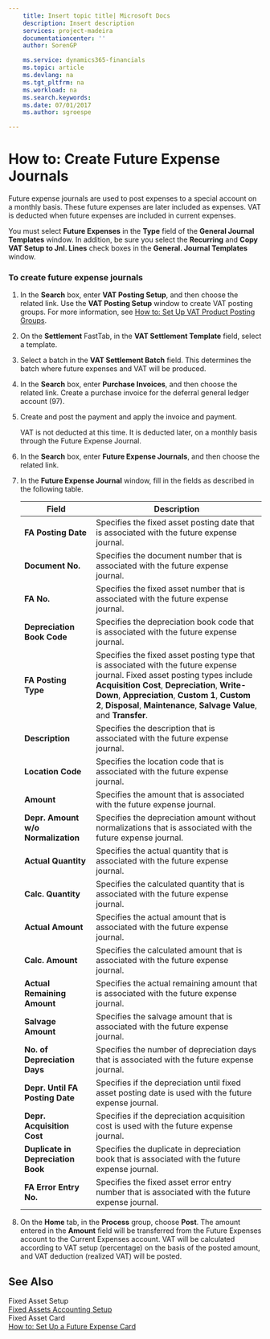 ```yaml
---
    title: Insert topic title| Microsoft Docs
    description: Insert description
    services: project-madeira
    documentationcenter: ''
    author: SorenGP

    ms.service: dynamics365-financials
    ms.topic: article
    ms.devlang: na
    ms.tgt_pltfrm: na
    ms.workload: na
    ms.search.keywords:
    ms.date: 07/01/2017
    ms.author: sgroespe

---
```

# How to: Create Future Expense Journals
Future expense journals are used to post expenses to a special account on a monthly basis. These future expenses are later included as expenses. VAT is deducted when future expenses are included in current expenses.  
  
 You must select **Future Expenses** in the **Type** field of the **General Journal Templates** window. In addition, be sure you select the **Recurring** and **Copy VAT Setup to Jnl. Lines** check boxes in the **General. Journal Templates** window.  
  
### To create future expense journals  
  
1.  In the **Search** box, enter **VAT Posting Setup**, and then choose the related link. Use the **VAT Posting Setup** window to create VAT posting groups. For more information, see [How to: Set Up VAT Product Posting Groups](how-to-set-up-vat-business-posting-groups.md).  
  
2.  On the **Settlement** FastTab, in the **VAT Settlement Template** field, select a template.  
  
3.  Select a batch in the **VAT Settlement Batch** field. This determines the batch where future expenses and VAT will be produced.  
  
4.  In the **Search** box, enter **Purchase Invoices**, and then choose the related link. Create a purchase invoice for the deferral general ledger account \(97\).  
  
5.  Create and post the payment and apply the invoice and payment.  
  
     VAT is not deducted at this time. It is deducted later, on a monthly basis through the Future Expense Journal.  
  
6.  In the **Search** box, enter **Future Expense Journals**, and then choose the related link.  
  
7.  In the **Future Expense Journal** window, fill in the fields as described in the following table.  
  
    |Field|Description|  
    |---------------------------------|---------------------------------------|  
    |**FA Posting Date**|Specifies the fixed asset posting date that is associated with the future expense journal.|  
    |**Document No.**|Specifies the document number that is associated with the future expense journal.|  
    |**FA No.**|Specifies the fixed asset number that is associated with the future expense journal.|  
    |**Depreciation Book Code**|Specifies the depreciation book code that is associated with the future expense journal.|  
    |**FA Posting Type**|Specifies the fixed asset posting type that is associated with the future expense journal. Fixed asset posting types include **Acquisition Cost**, **Depreciation**, **Write-Down**, **Appreciation**, **Custom 1**, **Custom 2**, **Disposal**, **Maintenance**, **Salvage Value**, and **Transfer**.|  
    |**Description**|Specifies the description that is associated with the future expense journal.|  
    |**Location Code**|Specifies the location code that is associated with the future expense journal.|  
    |**Amount**|Specifies the amount that is associated with the future expense journal.|  
    |**Depr. Amount w\/o Normalization**|Specifies the depreciation amount without normalizations that is associated with the future expense journal.|  
    |**Actual Quantity**|Specifies the actual quantity that is associated with the future expense journal.|  
    |**Calc. Quantity**|Specifies the calculated quantity that is associated with the future expense journal.|  
    |**Actual Amount**|Specifies the actual amount that is associated with the future expense journal.|  
    |**Calc. Amount**|Specifies the calculated amount that is associated with the future expense journal.|  
    |**Actual Remaining Amount**|Specifies the actual remaining amount that is associated with the future expense journal.|  
    |**Salvage Amount**|Specifies the salvage amount that is associated with the future expense journal.|  
    |**No. of Depreciation Days**|Specifies the number of depreciation days that is associated with the future expense journal.|  
    |**Depr. Until FA Posting Date**|Specifies if the depreciation until fixed asset posting date is used with the future expense journal.|  
    |**Depr. Acquisition Cost**|Specifies if the depreciation acquisition cost is used with the future expense journal.|  
    |**Duplicate in Depreciation Book**|Specifies the duplicate in depreciation book that is associated with the future expense journal.|  
    |**FA Error Entry No.**|Specifies the fixed asset error entry number that is associated with the future expense journal.|  
  
8.  On the **Home** tab, in the **Process** group, choose **Post**. The amount entered in the **Amount** field will be transferred from the Future Expenses account to the Current Expenses account. VAT will be calculated according to VAT setup \(percentage\) on the basis of the posted amount, and VAT deduction \(realized VAT\) will be posted.  
  
## See Also  
 Fixed Asset Setup   
 [Fixed Assets Accounting Setup](fixed-assets-accounting-setup.md)   
 Fixed Asset Card   
 [How to: Set Up a Future Expense Card](how-to-set-up-a-future-expense-card.md)